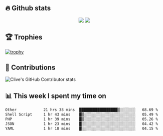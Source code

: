 ## &#128293; Github stats

<!-- GitHub Readme Streak Stats - https://github.com/DenverCoder1/github-readme-streak-stats -->
<p align="center">

<picture>
  <source 
    srcset="https://github-readme-stats.vercel.app/api?username=clivewalkden&count_private=true&show_icons=true&theme=darcula"
    media="(prefers-color-scheme: dark)"
  />
  <source
    srcset="https://github-readme-stats.vercel.app/api?username=clivewalkden&count_private=true&show_icons=true&theme=calm"
    media="(prefers-color-scheme: light), (prefers-color-scheme: no-preference)"
  />
  <img src="https://github-readme-stats.vercel.app/api?username=clivewalkden&count_private=true&show_icons=true&theme=darcula" />
</picture>

<a href="https://git.io/streak-stats" target="_blank">
  <img src="http://github-readme-streak-stats.herokuapp.com?user=clivewalkden&theme=darcula&date_format=j%20M%5B%20Y%5D" />
</a>

</p>

## &#127942; Trophies
[![trophy](https://github-profile-trophy.vercel.app/?username=clivewalkden&theme=onedark)](https://github.com/clivewalkden/github-profile-trophy)

## &#129309; Contributions
![Clive's GitHub Contributor stats](https://github-contributor-stats.vercel.app/api?username=clivewalkden)

## &#128202; This week I spent my time on
<!--START_SECTION:waka-->

```txt
Other            21 hrs 38 mins  █████████████████▒░░░░░░░   68.69 %
Shell Script     1 hr 43 mins    █▒░░░░░░░░░░░░░░░░░░░░░░░   05.49 %
PHP              1 hr 39 mins    █▒░░░░░░░░░░░░░░░░░░░░░░░   05.26 %
JSON             1 hr 23 mins    █░░░░░░░░░░░░░░░░░░░░░░░░   04.42 %
YAML             1 hr 18 mins    █░░░░░░░░░░░░░░░░░░░░░░░░   04.15 %
```

<!--END_SECTION:waka-->
